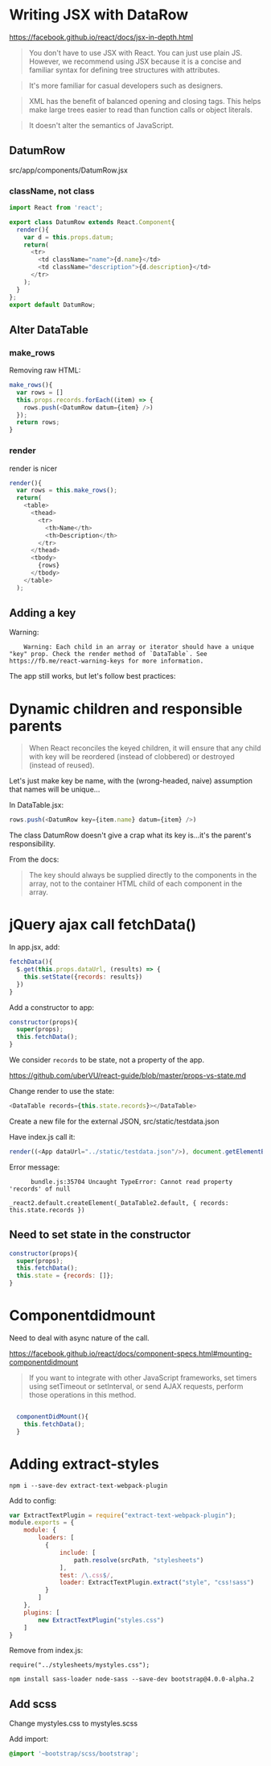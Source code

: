 

# Writing JSX with DataRow

https://facebook.github.io/react/docs/jsx-in-depth.html

> You don't have to use JSX with React. You can just use plain JS. However, we recommend using JSX because it is a concise and familiar syntax for defining tree structures with attributes.

> It's more familiar for casual developers such as designers.

> XML has the benefit of balanced opening and closing tags. This helps make large trees easier to read than function calls or object literals.

> It doesn't alter the semantics of JavaScript.



## DatumRow

src/app/components/DatumRow.jsx

### className, not class


```js
import React from 'react';

export class DatumRow extends React.Component{
  render(){
    var d = this.props.datum;
    return(
      <tr>
        <td className="name">{d.name}</td>
        <td className="description">{d.description}</td>
      </tr>
    );
  }
};
export default DatumRow;
```


## Alter DataTable

### make_rows

Removing raw HTML:

```js
make_rows(){
  var rows = []
  this.props.records.forEach((item) => {
    rows.push(<DatumRow datum={item} />)
  });
  return rows;
}
```

### render

render is nicer

```js
render(){
  var rows = this.make_rows();
  return(
    <table>
      <thead>
        <tr>
          <th>Name</th>
          <th>Description</th>
        </tr>
      </thead>
      <tbody>
        {rows}
      </tbody>
    </table>
  );
```


## Adding a key

Warning:



```
    Warning: Each child in an array or iterator should have a unique "key" prop. Check the render method of `DataTable`. See https://fb.me/react-warning-keys for more information.
```


The app still works, but let's follow best practices:


# Dynamic children and responsible parents


> When React reconciles the keyed children, it will ensure that any child with key will be reordered (instead of clobbered) or destroyed (instead of reused).


Let's just make key be name, with the (wrong-headed, naive) assumption that names will be unique...

In DataTable.jsx:

```js
rows.push(<DatumRow key={item.name} datum={item} />)
```

The class DatumRow doesn't give a crap what its key is...it's the parent's responsibility.

From the docs:

> The key should always be supplied directly to the components in the array, not to the container HTML child of each component in the array.


# jQuery ajax call fetchData()

In app.jsx, add:


```js
fetchData(){
  $.get(this.props.dataUrl, (results) => {
    this.setState({records: results})
  })
}
```

Add a constructor to app:

```js
constructor(props){
  super(props);
  this.fetchData();
}
```

We consider `records` to be state, not a property of the app.

https://github.com/uberVU/react-guide/blob/master/props-vs-state.md


Change render to use the state:

```js
<DataTable records={this.state.records}></DataTable>
```

Create a new file for the external JSON, src/static/testdata.json

Have index.js call it:

```js
render((<App dataUrl="../static/testdata.json"/>), document.getElementById('app'));
```

Error message:

```
      bundle.js:35704 Uncaught TypeError: Cannot read property 'records' of null

_react2.default.createElement(_DataTable2.default, { records: this.state.records })
```

## Need to set state in the constructor

```js
constructor(props){
  super(props);
  this.fetchData();
  this.state = {records: []};
}
```


# Componentdidmount

Need to deal with async nature of the call.

https://facebook.github.io/react/docs/component-specs.html#mounting-componentdidmount

> If you want to integrate with other JavaScript frameworks, set timers using setTimeout or setInterval, or send AJAX requests, perform those operations in this method.


```js

  componentDidMount(){
    this.fetchData();
  }
```


# Adding extract-styles


```
npm i --save-dev extract-text-webpack-plugin
```

Add to config:

```js
var ExtractTextPlugin = require("extract-text-webpack-plugin");
module.exports = {
    module: {
        loaders: [
          {
              include: [
                  path.resolve(srcPath, "stylesheets")
              ],
              test: /\.css$/,
              loader: ExtractTextPlugin.extract("style", "css!sass")
          }
        ]
    },
    plugins: [
        new ExtractTextPlugin("styles.css")
    ]
}
```

Remove from index.js:

```
require("../stylesheets/mystyles.css");
```



```
npm install sass-loader node-sass --save-dev bootstrap@4.0.0-alpha.2
```

## Add scss

Change mystyles.css to mystyles.scss

Add import:

~~~css
@import '~bootstrap/scss/bootstrap';

~~~
